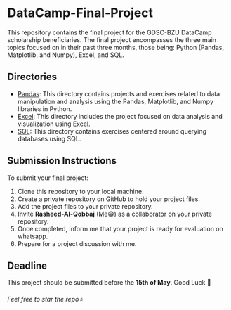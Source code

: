 # DataCamp-Final-Project

This repository contains the final project for the GDSC-BZU DataCamp scholarship beneficiaries. The final project encompasses the three main topics focused on in their past three months, those being: Python (Pandas, Matplotlib, and Numpy), Excel, and SQL.

## Directories

- [Pandas](./Pandas): This directory contains projects and exercises related to data manipulation and analysis using the Pandas, Matplotlib, and Numpy libraries in Python.
- [Excel](./Excel): This directory includes the project focused on data analysis and visualization using Excel.
- [SQL](./SQL): This directory contains exercises centered around querying databases using SQL.

## Submission Instructions

To submit your final project:
1. Clone this repository to your local machine.
2. Create a private repository on GitHub to hold your project files.
3. Add the project files to your private repository.
4. Invite **Rasheed-Al-Qobbaj** (Me😁) as a collaborator on your private repository.
5. Once completed, inform me that your project is ready for evaluation on whatsapp.
6. Prepare for a project discussion with me.

## Deadline
This project should be submitted before the **15th of May**. Good Luck 💪

###### Feel free to star the repo⭐
